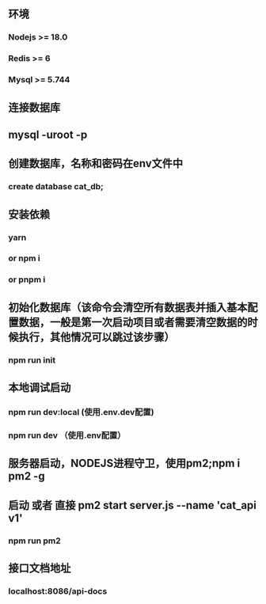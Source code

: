 ## 环境
### Nodejs >= 18.0
### Redis  >= 6
### Mysql >= 5.744

## 连接数据库
## mysql -uroot -p

## 创建数据库，名称和密码在env文件中

### create database cat_db;

## 安装依赖
### yarn 
### or npm i
### or pnpm i


## 初始化数据库（该命令会清空所有数据表并插入基本配置数据，一般是第一次启动项目或者需要清空数据的时候执行，其他情况可以跳过该步骤）
### npm run init

## 本地调试启动
### npm run dev:local (使用.env.dev配置)
### npm run dev （使用.env配置）

## 服务器启动，NODEJS进程守卫，使用pm2;npm i pm2 -g
## 启动 或者 直接 pm2 start server.js --name 'cat_api v1'

### npm run pm2

## 接口文档地址

### localhost:8086/api-docs

